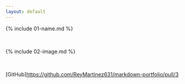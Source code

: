 ```yaml
---
layout: default
---
```


{% include 01-name.md %}

<br>

{% include 02-image.md %}

<br>

[GitHub]https://github.com/ReyMartinez631/markdown-portfolio/pull/3

